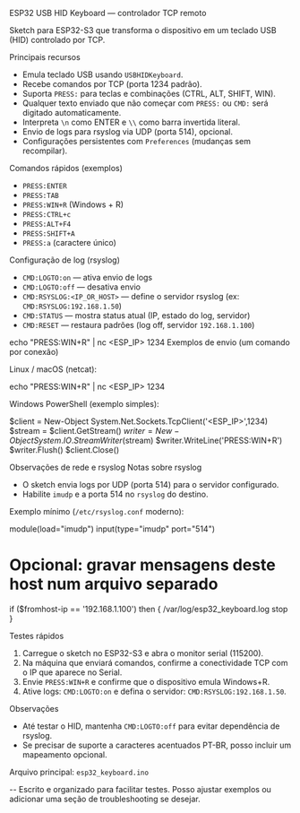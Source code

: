 ESP32 USB HID Keyboard — controlador TCP remoto

Sketch para ESP32-S3 que transforma o dispositivo em um teclado USB (HID) controlado por TCP.

Principais recursos
- Emula teclado USB usando `USBHIDKeyboard`.
- Recebe comandos por TCP (porta 1234 padrão).
- Suporta `PRESS:` para teclas e combinações (CTRL, ALT, SHIFT, WIN).
- Qualquer texto enviado que não começar com `PRESS:` ou `CMD:` será digitado automaticamente.
- Interpreta `\n` como ENTER e `\\` como barra invertida literal.
- Envio de logs para rsyslog via UDP (porta 514), opcional.
- Configurações persistentes com `Preferences` (mudanças sem recompilar).

Comandos rápidos (exemplos)
- `PRESS:ENTER`
- `PRESS:TAB`
- `PRESS:WIN+R`       (Windows + R)
- `PRESS:CTRL+c`
- `PRESS:ALT+F4`
- `PRESS:SHIFT+A`
- `PRESS:a` (caractere único)

Configuração de log (rsyslog)
- `CMD:LOGTO:on`     — ativa envio de logs
- `CMD:LOGTO:off`    — desativa envio
- `CMD:RSYSLOG:<IP_OR_HOST>`  — define o servidor rsyslog (ex: `CMD:RSYSLOG:192.168.1.50`)
- `CMD:STATUS`       — mostra status atual (IP, estado do log, servidor)
- `CMD:RESET`        — restaura padrões (log off, servidor `192.168.1.100`)

echo "PRESS:WIN+R" | nc <ESP_IP> 1234
Exemplos de envio (um comando por conexão)

Linux / macOS (netcat):

echo "PRESS:WIN+R" | nc <ESP_IP> 1234

Windows PowerShell (exemplo simples):

$client = New-Object System.Net.Sockets.TcpClient('<ESP_IP>',1234)
$stream = $client.GetStream()
$writer = New-Object System.IO.StreamWriter($stream)
$writer.WriteLine('PRESS:WIN+R')
$writer.Flush()
$client.Close()

Observações de rede e rsyslog
Notas sobre rsyslog
- O sketch envia logs por UDP (porta 514) para o servidor configurado.
- Habilite `imudp` e a porta 514 no `rsyslog` do destino.

Exemplo mínimo (`/etc/rsyslog.conf` moderno):

module(load="imudp")
input(type="imudp" port="514")

# Opcional: gravar mensagens deste host num arquivo separado
if ($fromhost-ip == '192.168.1.100') then {
  /var/log/esp32_keyboard.log
  stop
}

Testes rápidos
1. Carregue o sketch no ESP32-S3 e abra o monitor serial (115200).
2. Na máquina que enviará comandos, confirme a conectividade TCP com o IP que aparece no Serial.
3. Envie `PRESS:WIN+R` e confirme que o dispositivo emula Windows+R.
4. Ative logs: `CMD:LOGTO:on` e defina o servidor: `CMD:RSYSLOG:192.168.1.50`.

Observações
- Até testar o HID, mantenha `CMD:LOGTO:off` para evitar dependência de rsyslog.
- Se precisar de suporte a caracteres acentuados PT-BR, posso incluir um mapeamento opcional.

Arquivo principal: `esp32_keyboard.ino`

--
Escrito e organizado para facilitar testes. Posso ajustar exemplos ou adicionar uma seção de troubleshooting se desejar.